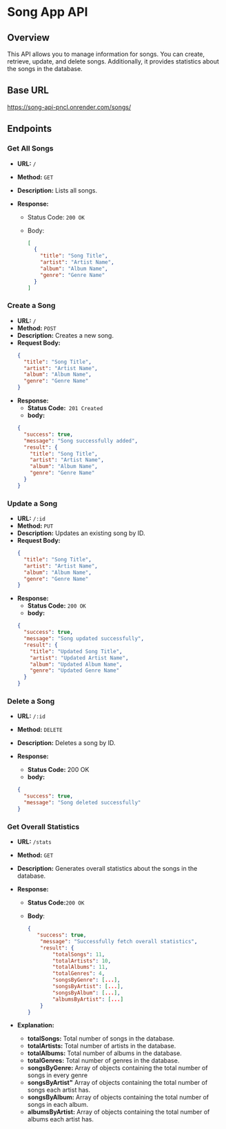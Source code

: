 # Song App API

## Overview

This API allows you to manage information for songs. You can create, retrieve, update, and delete songs. Additionally, it provides statistics about the songs in the database.

## Base URL

https://song-api-pncl.onrender.com/songs/

## Endpoints

### Get All Songs

- **URL:** `/`
- **Method:** `GET`
- **Description:** Lists all songs.
- **Response:**

  - Status Code: `200 OK`
  - Body:

    ```json
    [
      {
        "title": "Song Title",
        "artist": "Artist Name",
        "album": "Album Name",
        "genre": "Genre Name"
      }
    ]
    ```

### Create a Song

- **URL:** `/`
- **Method:** `POST`
- **Description:** Creates a new song.
- **Request Body:**
  ```json
  {
    "title": "Song Title",
    "artist": "Artist Name",
    "album": "Album Name",
    "genre": "Genre Name"
  }
  ```
- **Response:**
  - **Status Code:**` 201 Created`
  - **body:**
  ```json
  {
    "success": true,
    "message": "Song successfully added",
    "result": {
      "title": "Song Title",
      "artist": "Artist Name",
      "album": "Album Name",
      "genre": "Genre Name"
    }
  }
  ```

### Update a Song

- **URL:** `/:id`
- **Method:** `PUT`
- **Description:** Updates an existing song by ID.
- **Request Body:**
  ```json
  {
    "title": "Song Title",
    "artist": "Artist Name",
    "album": "Album Name",
    "genre": "Genre Name"
  }
  ```
- **Response:**
  - **Status Code:** `200 OK`
  - **body:**
  ```json
  {
    "success": true,
    "message": "Song updated successfully",
    "result": {
      "title": "Updated Song Title",
      "artist": "Updated Artist Name",
      "album": "Updated Album Name",
      "genre": "Updated Genre Name"
    }
  }
  ```

### Delete a Song

- **URL:** `/:id`
- **Method:** `DELETE`
- **Description:** Deletes a song by ID.
- **Response:**

  - **Status Code:** 200 OK
  - **body:**

  ```json
  {
    "success": true,
    "message": "Song deleted successfully"
  }
  ```

### Get Overall Statistics

- **URL:** `/stats`
- **Method:** `GET`
- **Description:** Generates overall statistics about the songs in the database.
- **Response:**

  - **Status Code:**`200 OK`
  - **Body**:

    ```json
    {
       "success": true,
        "message": "Successfully fetch overall statistics",
        "result": {
            "totalSongs": 11,
            "totalArtists": 10,
            "totalAlbums": 11,
            "totalGenres": 4,
            "songsByGenre": [...],
            "songsByArtist": [...],
            "songsByAlbum": [...],
            "albumsByArtist": [...]
        }
    }
    ```

- **Explanation:**
  - **totalSongs:** Total number of songs in the database.
  - **totalArtists:** Total number of artists in the database.
  - **totalAlbums:** Total number of albums in the database.
  - **totalGenres:** Total number of genres in the database.
  - **songsByGenre:** Array of objects containing the total number of songs in every genre
  - **songsByArtist"** Array of objects containing the total number of songs each artist has.
  - **songsByAlbum:** Array of objects containing the total number of songs in each album.
  - **albumsByArtist:** Array of objects containing the total number of albums each artist has.
